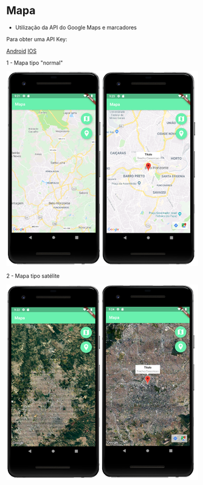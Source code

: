 # Mapa

- Utilização da API do Google Maps e marcadores

Para obter uma API Key:

[Android](https://developers.google.com/maps/documentation/android-sdk/get-api-key)
[IOS](https://developers.google.com/maps/documentation/ios-sdk/get-api-key)


1 - Mapa tipo "normal"
<p align="center">
  <img src="img1.png">
</p>

2 - Mapa tipo satélite

<p align="center">
  <img src="img2.png">
</p>
